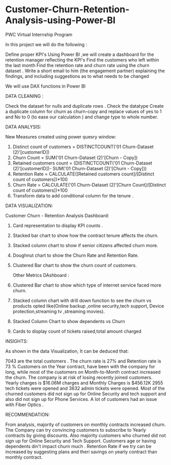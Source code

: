 # Customer-Churn-Retention-Analysis-using-Power-BI
PWC Virtual Internship Program

In this project we will do the following :

Define proper KPI's
Using Power BI ,we will create a dashboard for the retention manager reflecting the KPI's 
Find the customers who left within the last month
Find the retention rate and churn rate using the churn dataset . 
Write a short email to him (the engagement partner) explaining the findings, and including suggestions as to what needs to be changed

We will use DAX functions in Power BI


DATA CLEANING :

Check the dataset for nulls and duplicate rows .
Check the datatype 
Create a duplicate column for churn as churn-copy and replace values of yes to 1 and No to 0 (to ease our calculation ) and change type to whole number.

DATA ANALYSIS:

New Measures created using power quesry window:

1. Distinct count of customers = DISTINCTCOUNT('01 Churn-Dataset (2)'[customerID])
2. Churn Count = SUM('01 Churn-Dataset (2)'[Churn - Copy])
3. Retained customers count = (DISTINCTCOUNT('01 Churn-Dataset (2)'[customerID])- SUM('01 Churn-Dataset (2)'[Churn - Copy]))
4. Retention Rate = CALCULATE([Retained customers count]/[Distinct count of customers])*100
5. Churn Rate = CALCULATE('01 Churn-Dataset (2)'[Churn Count]/[Distinct count of customers])*100
6. Transform data to add conditional column for the tenure .

DATA VISUALIZATION:

  Customer Churn - Retention Analysis Dashboard:
  
1. Card representation to display KPI counts .
2. Stacked bar chart to show how the contract tenure affects the churn.
3. Stacked column chart to show if senior citizens affected churn more.
4. Doughnut chart to show the Churn Rate and Retention Rate.
5. Clustered Bar chart to show the churn count of customers.
   
   Other Metrics DAshboard :
   
1. Clustered Bar chart to show which type of internet service faced more churn.
2. Stacked column chart with drill down function to see the churn vs products opted like(Online backup ,online security,tech support, Device protection,streaming tv ,streaming movies).
3. Stacked Column Chart to show dependents vs Churn
4. Cards to display count of tickets raised,total amount charged

INSIGHTS:

As shown in the data Visualization, It can be deduced that:

7043 are the total customers . The churn rate is 27% and Retention rate is 73 %
Customers on the Year contract, have been with the company for long, while most of the customers on Month-to-Month contract increased the churn.
The company is at risk of losing recently joined customers. 
Yearly charges is $16.06M charges and Monthly Charges is $456.12K
2955 tech tickets were opened and 3632 admin tickets were opened.
Most of the churned customers did not sign up for Online Security and tech support and also did not sign up for Phone Services.
A lot of customers had an issue with Fiber Optics . 

RECOMMENDATION:

From analysis, majority of customers on monthly contracts increased churn.
The Company can try convincing customers to subscribe to Yearly contracts by giving discounts.
Also majority customers who churned did not sign up for Online Security and Tech Support. 
Customers age or having dependents din't impact churn much .
Retention Rate if we try can be increased by suggesting plans and theri savings on yearly contract than monthly contract.


